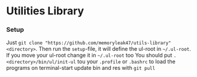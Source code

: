 # Utilities Library

### Setup

Just `git clone "https://github.com/memoryleak47/utils-library" <directory>`.
Then run the `setup`-file, it will define the ul-root in `~/.ul-root`. If you move your ul-root change it in `~/.ul-root` too
You should put `. <directory>/bin/ul/init-ul` tou your `.profile` or `.bashrc` to load the programs on terminal-start
update bin and res with `git pull`
